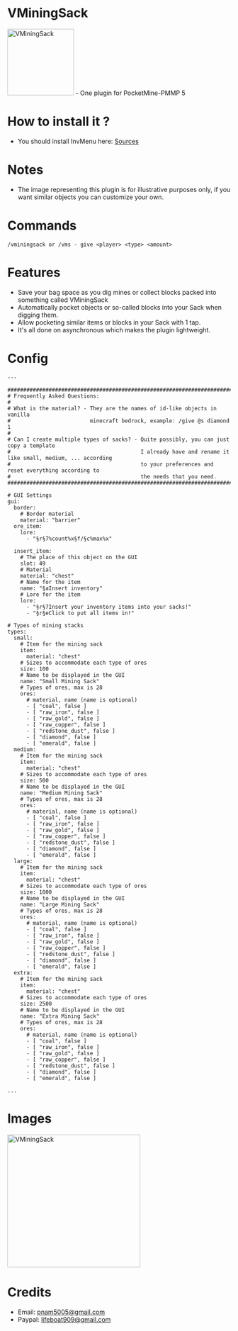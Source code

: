 # VMiningSack
<img src="https://github.com/VennDev/VMiningSack/blob/main/icon.png" alt="VMiningSack" height="150" width="150" />
- One plugin for PocketMine-PMMP 5

# How to install it ?
- You should install InvMenu here: [Sources](https://github.com/Muqsit/InvMenu)

# Notes
- The image representing this plugin is for illustrative purposes only, if you want similar objects you can customize your own.

# Commands
```
/vminingsack or /vms - give <player> <type> <amount>
```

# Features
- Save your bag space as you dig mines or collect blocks packed into something called VMiningSack
- Automatically pocket objects or so-called blocks into your Sack when digging them.
- Allow pocketing similar items or blocks in your Sack with 1 tap.
- It's all done on asynchronous which makes the plugin lightweight.

# Config
```config
---

####################################################################################################
# Frequently Asked Questions:
#
# What is the material? - They are the names of id-like objects in vanilla
#                         minecraft bedrock, example: /give @s diamond 1
#
# Can I create multiple types of sacks? - Quite possibly, you can just copy a template
#                                         I already have and rename it like small, medium, ... according
#                                         to your preferences and reset everything according to
#                                         the needs that you need.
####################################################################################################

# GUI Settings
gui:
  border:
    # Border material
    material: "barrier"
  ore_item:
    lore:
      - "§r§7%count%x§f/§c%max%x"

  insert_item:
    # The place of this object on the GUI
    slot: 49
    # Material
    material: "chest"
    # Name for the item
    name: "§aInsert inventory"
    # Lore for the item
    lore:
      - "§r§7Insert your inventory items into your sacks!"
      - "§r§eClick to put all items in!"

# Types of mining stacks
types:
  small:
    # Item for the mining sack
    item:
      material: "chest"
    # Sizes to accommodate each type of ores
    size: 100
    # Name to be displayed in the GUI
    name: "Small Mining Sack"
    # Types of ores, max is 28
    ores:
      # material, name (name is optional)
      - [ "coal", false ]
      - [ "raw_iron", false ]
      - [ "raw_gold", false ]
      - [ "raw_copper", false ]
      - [ "redstone_dust", false ]
      - [ "diamond", false ]
      - [ "emerald", false ]
  medium:
    # Item for the mining sack
    item:
      material: "chest"
    # Sizes to accommodate each type of ores
    size: 500
    # Name to be displayed in the GUI
    name: "Medium Mining Sack"
    # Types of ores, max is 28
    ores:
      # material, name (name is optional)
      - [ "coal", false ]
      - [ "raw_iron", false ]
      - [ "raw_gold", false ]
      - [ "raw_copper", false ]
      - [ "redstone_dust", false ]
      - [ "diamond", false ]
      - [ "emerald", false ]
  large:
    # Item for the mining sack
    item:
      material: "chest"
    # Sizes to accommodate each type of ores
    size: 1000
    # Name to be displayed in the GUI
    name: "Large Mining Sack"
    # Types of ores, max is 28
    ores:
      # material, name (name is optional)
      - [ "coal", false ]
      - [ "raw_iron", false ]
      - [ "raw_gold", false ]
      - [ "raw_copper", false ]
      - [ "redstone_dust", false ]
      - [ "diamond", false ]
      - [ "emerald", false ]
  extra:
    # Item for the mining sack
    item:
      material: "chest"
    # Sizes to accommodate each type of ores
    size: 2500
    # Name to be displayed in the GUI
    name: "Extra Mining Sack"
    # Types of ores, max is 28
    ores:
      # material, name (name is optional)
      - [ "coal", false ]
      - [ "raw_iron", false ]
      - [ "raw_gold", false ]
      - [ "raw_copper", false ]
      - [ "redstone_dust", false ]
      - [ "diamond", false ]
      - [ "emerald", false ]

...
```

# Images
<img src="https://github.com/VennDev/VMiningSack/blob/main/images/Untitled.png" alt="VMiningSack" height="300" width="300" />

# Credits
- Email: pnam5005@gmail.com
- Paypal: lifeboat909@gmail.com
